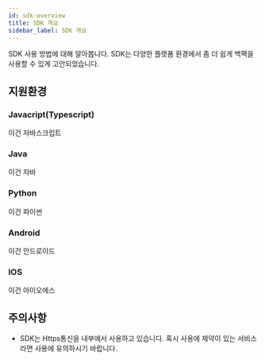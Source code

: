 ```yaml
---
id: sdk-overview
title: SDK 개요
sidebar_label: SDK 개요
---
```


SDK 사용 방법에 대해 알아봅니다.
SDK는 다양한 플랫폼 환경에서 좀 더 쉽게 백팩을 사용할 수 있게 고안되었습니다.

## 지원환경

### Javacript(Typescript)

이건 자바스크립트

### Java

이건 자바

### Python

이건 파이썬

### Android

이건 안드로이드

### IOS

이건 아이오에스

## 주의사항

- SDK는 Https통신을 내부에서 사용하고 있습니다. 혹시 사용에 제약이 있는 서비스라면 사용에 유의하시기 바랍니다.
